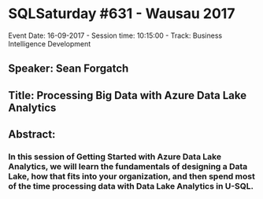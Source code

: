 # SQLSaturday #631 - Wausau 2017
Event Date: 16-09-2017 - Session time: 10:15:00 - Track: Business Intelligence Development
## Speaker: Sean Forgatch
## Title: Processing Big Data with Azure Data Lake Analytics
## Abstract:
### In this session of Getting Started with Azure Data Lake Analytics, we will learn the fundamentals of designing a Data Lake, how that fits into your organization, and then spend most of the time processing data with Data Lake Analytics  in U-SQL.
